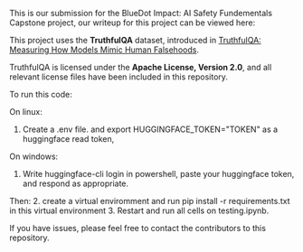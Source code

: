 This is our submission for the BlueDot Impact: AI Safety Fundementals Capstone project, our writeup for this project can be viewed here: <INSERT LINK>

This project uses the **TruthfulQA** dataset, introduced in [TruthfulQA: Measuring How Models Mimic Human Falsehoods](https://arxiv.org/abs/2109.07958).

TruthfulQA is licensed under the **Apache License, Version 2.0**, and all relevant license files have been included in this repository.

To run this code:

On linux:
1. Create a .env file. and export HUGGINGFACE_TOKEN="TOKEN" as a huggingface read token,

On windows: 
1. Write huggingface-cli login in powershell, paste your huggingface token, and respond as appropriate.

Then:
2. create a virtual enviromment and run pip install -r requirements.txt in this virtual environment
3. Restart and run all cells on testing.ipynb.

If you have issues, please feel free to contact the contributors to this repository.
